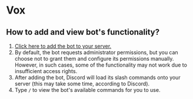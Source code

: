 # Vox

## How to add and view bot's functionality?

1. [Click here to add the bot to your server.](https://discord.com/oauth2/authorize?client_id=1133285884649820260&scope=applications.commands%20bot&permissions=0)
2. By default, the bot requests administrator permissions, but you can choose not to grant them and configure its permissions manually. However, in such cases, some of the functionality may not work due to insufficient access rights.
3. After adding the bot, Discord will load its slash commands onto your server (this may take some time, according to Discord).
4. Type `/` to view the bot's available commands for you to use.
